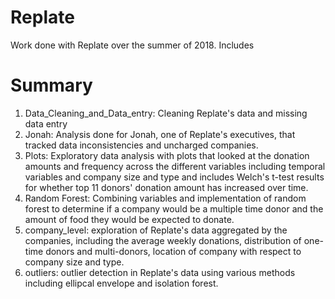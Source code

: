 # Replate
Work done with Replate over the summer of 2018. Includes 

# Summary 
  1. Data_Cleaning_and_Data_entry: Cleaning Replate's data and missing data entry 
  2. Jonah: Analysis done for Jonah, one of Replate's executives, that tracked data inconsistencies and uncharged companies.
  3. Plots: Exploratory data analysis with plots that looked at the donation amounts and frequency across the different variables including temporal variables and company size and type and includes Welch's t-test results for whether top 11 donors' donation amount has increased over time. 
  4. Random Forest: Combining variables and implementation of random forest to determine if a company would be a multiple time donor and the amount of food they would be expected to donate.
  5. company_level: exploration of Replate's data aggregated by the companies, including the average weekly donations, distribution of one-time donors and multi-donors, location of company with respect to company size and type. 
  6. outliers: outlier detection in Replate's data using various methods including ellipcal envelope and isolation forest.  
